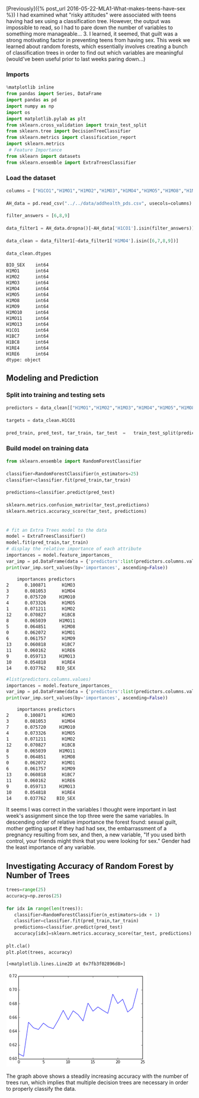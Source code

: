 
[Previously]({% post_url 2016-05-22-MLA1-What-makes-teens-have-sex %}) I had examined what "risky attitudes" were associated with teens having had sex using a classification tree. However, the output was impossible to read, so I had to pare down the number of variables to something more manageable... 3. I learned, it seemed, that guilt was a strong motivating factor in preventing teens from having sex. This week we learned about random forests, which essentially involves creating a bunch of classification trees in order to find out which variables are meaningful (would've been useful prior to last weeks paring down...)

### Imports


```python
%matplotlib inline
from pandas import Series, DataFrame
import pandas as pd
import numpy as np
import os
import matplotlib.pylab as plt
from sklearn.cross_validation import train_test_split
from sklearn.tree import DecisionTreeClassifier
from sklearn.metrics import classification_report
import sklearn.metrics
 # Feature Importance
from sklearn import datasets
from sklearn.ensemble import ExtraTreesClassifier
```

### Load the dataset


```python
columns = ["H1CO1","H1MO1","H1MO2","H1MO3","H1MO4","H1MO5","H1MO8","H1MO9","H1MO10","H1MO11","H1MO13","H1RE4","H1RE6","H1BC8","H1BC7","BIO_SEX"]

AH_data = pd.read_csv("../../data/addhealth_pds.csv", usecols=columns)

filter_answers = [6,8,9]

data_filter1 = AH_data.dropna()[~AH_data['H1CO1'].isin(filter_answers)]

data_clean = data_filter1[~data_filter1['H1MO4'].isin([6,7,8,9])]

data_clean.dtypes
```




    BIO_SEX    int64
    H1MO1      int64
    H1MO2      int64
    H1MO3      int64
    H1MO4      int64
    H1MO5      int64
    H1MO8      int64
    H1MO9      int64
    H1MO10     int64
    H1MO11     int64
    H1MO13     int64
    H1CO1      int64
    H1BC7      int64
    H1BC8      int64
    H1RE4      int64
    H1RE6      int64
    dtype: object



## Modeling and Prediction

### Split into training and testing sets


```python
predictors = data_clean[["H1MO1","H1MO2","H1MO3","H1MO4","H1MO5","H1MO8","H1MO9","H1MO10","H1MO11","H1MO13","H1RE4","H1RE6","H1BC8","H1BC7","BIO_SEX"]]

targets = data_clean.H1CO1

pred_train, pred_test, tar_train, tar_test  =   train_test_split(predictors, targets, test_size=.4)

```

### Build model on training data


```python
from sklearn.ensemble import RandomForestClassifier

classifier=RandomForestClassifier(n_estimators=25)
classifier=classifier.fit(pred_train,tar_train)

predictions=classifier.predict(pred_test)

sklearn.metrics.confusion_matrix(tar_test,predictions)
sklearn.metrics.accuracy_score(tar_test, predictions)


# fit an Extra Trees model to the data
model = ExtraTreesClassifier()
model.fit(pred_train,tar_train)
# display the relative importance of each attribute
importances = model.feature_importances_
var_imp = pd.DataFrame(data = {'predictors':list(predictors.columns.values),'importances':importances})
print(var_imp.sort_values(by='importances', ascending=False))
```

        importances predictors
    2      0.100871      H1MO3
    3      0.081053      H1MO4
    7      0.075720     H1MO10
    4      0.073326      H1MO5
    1      0.071211      H1MO2
    12     0.070827      H1BC8
    8      0.065039     H1MO11
    5      0.064851      H1MO8
    0      0.062072      H1MO1
    6      0.061757      H1MO9
    13     0.060818      H1BC7
    11     0.060162      H1RE6
    9      0.059713     H1MO13
    10     0.054818      H1RE4
    14     0.037762    BIO_SEX



```python
#list(predictors.columns.values)
importances = model.feature_importances_
var_imp = pd.DataFrame(data = {'predictors':list(predictors.columns.values),'importances':importances})
print(var_imp.sort_values(by='importances', ascending=False))
```

        importances predictors
    2      0.100871      H1MO3
    3      0.081053      H1MO4
    7      0.075720     H1MO10
    4      0.073326      H1MO5
    1      0.071211      H1MO2
    12     0.070827      H1BC8
    8      0.065039     H1MO11
    5      0.064851      H1MO8
    0      0.062072      H1MO1
    6      0.061757      H1MO9
    13     0.060818      H1BC7
    11     0.060162      H1RE6
    9      0.059713     H1MO13
    10     0.054818      H1RE4
    14     0.037762    BIO_SEX


It seems I was correct in the variables I thought were important in last week's assignment since the top three were the same variables. In descending order of relative importance the forest found: sexual guilt, mother getting upset if they had had sex, the embarrassment of a pregnancy resulting from sex, and then, a new variable, "If you used birth control, your friends might think that you were looking for sex." Gender had the least importance of any variable. 

## Investigating Accuracy of Random Forest by Number of Trees


```python
trees=range(25)
accuracy=np.zeros(25)

for idx in range(len(trees)):
   classifier=RandomForestClassifier(n_estimators=idx + 1)
   classifier=classifier.fit(pred_train,tar_train)
   predictions=classifier.predict(pred_test)
   accuracy[idx]=sklearn.metrics.accuracy_score(tar_test, predictions)
   
plt.cla()
plt.plot(trees, accuracy)
```




    [<matplotlib.lines.Line2D at 0x7fb3f02896d8>]




![png](RandomForestAssignment_files/RandomForestAssignment_10_1.png)


The graph above shows a steadily increasing accuracy with the number of trees run, which implies that multiple decision trees are necessary in order to properly classify the data.
